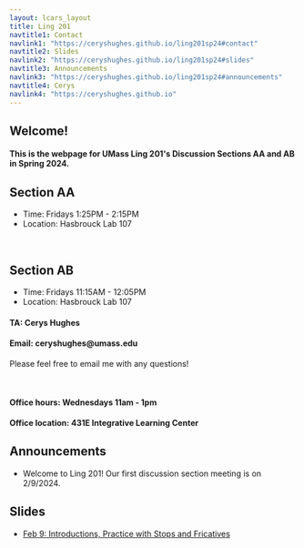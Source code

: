 ```yaml
---
layout: lcars_layout
title: Ling 201
navtitle1: Contact
navlink1: "https://ceryshughes.github.io/ling201sp24#contact"
navtitle2: Slides
navlink2: "https://ceryshughes.github.io/ling201sp24#slides"
navtitle3: Announcements
navlink3: "https://ceryshughes.github.io/ling201sp24#announcements"
navtitle4: Cerys
navlink4: "https://ceryshughes.github.io"
---
```

<section id="info">


<h1 class="go-butterscotch"> Welcome! </h1>

<h4 class = "go-butterscotch"> This is the webpage for UMass Ling 201's Discussion Sections AA and AB in Spring 2024.</h4>

<h2> Section AA </h2>
<ul class="lcars-list">
<li> Time: Fridays 1:25PM - 2:15PM</li>
<li> Location: Hasbrouck Lab 107</li>
</ul>

<br>

<h2> Section AB </h2>
<ul class="lcars-list">
<li> Time: Fridays 11:15AM - 12:05PM</li>
<li> Location: Hasbrouck Lab 107</li>
</ul>

</section>
<div class="lcars-bar">
</div>

<section id="contact">
<h4> TA: Cerys Hughes </h4>
<h4> Email: ceryshughes@umass.edu </h4>
<p> Please feel free to email me with any questions!</p>
<br>
<h4> Office hours: Wednesdays 11am - 1pm </h4>
<h4> Office location: 431E Integrative Learning Center </h4>
</section>


<div class="lcars-bar">
</div>

<section id="announcements">
<h2> Announcements </h2>
<ul class="lcars-list">
<li class="go-green"> Welcome to Ling 201! Our first discussion section meeting is on 2/9/2024. </li>
</ul>


</section>
<div class="lcars-bar">
</div>


<section id="slides">
<h2> Slides </h2>
<ul class="lcars-list">
<li> <a href = "/files/personal/teaching/Ling201Sp24/1_Intro_Stops_Fricatives.pdf">Feb 9: Introductions, Practice with Stops and Fricatives </a></li>
</ul>








